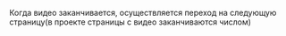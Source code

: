 Когда видео заканчивается, осуществляется переход на следующую страницу(в проекте страницы с видео заканчиваются числом)
